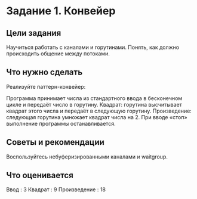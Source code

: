 # Задание 1. Конвейер

## Цели задания

Научиться работать с каналами и горутинами.
Понять, как должно происходить общение между потоками.

## Что нужно сделать

Реализуйте паттерн-конвейер: 

Программа принимает числа из стандартного ввода в бесконечном цикле и передаёт число в горутину.
Квадрат: горутина высчитывает квадрат этого числа и передаёт в следующую горутину.
Произведение: следующая горутина умножает квадрат числа на 2.
При вводе «стоп» выполнение программы останавливается. 

## Советы и рекомендации

Воспользуйтесь небуферизированными каналами и waitgroup.

## Что оценивается

Ввод : 3
Квадрат : 9
Произведение : 18